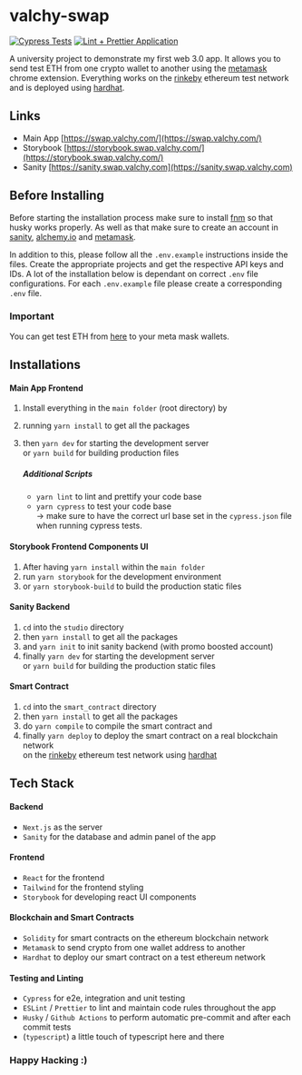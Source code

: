 # valchy-swap

[![Cypress Tests](https://github.com/Valchy/valchy-swap/actions/workflows/cypress-tests.js.yml/badge.svg)](https://github.com/Valchy/valchy-swap/actions/workflows/cypress-tests.js.yml)
[![Lint + Prettier Application](https://github.com/Valchy/valchy-swap/actions/workflows/lint-prettier.js.yml/badge.svg)](https://github.com/Valchy/valchy-swap/actions/workflows/lint-prettier.js.yml)

A university project to demonstrate my first web 3.0 app. It allows you to send test ETH from one crypto wallet to another using the [metamask](https://chrome.google.com/webstore/detail/metamask/nkbihfbeogaeaoehlefnkodbefgpgknn?hl=en) chrome extension. Everything works on the [rinkeby](https://www.rinkeby.io/) ethereum test network and is deployed using [hardhat](https://hardhat.org/).

## Links

-   Main App [https://swap.valchy.com/](https://swap.valchy.com/)
-   Storybook [https://storybook.swap.valchy.com/](https://storybook.swap.valchy.com/)
-   Sanity [https://sanity.swap.valchy.com](https://sanity.swap.valchy.com)

## Before Installing

Before starting the installation process make sure to install [fnm](https://github.com/Schniz/fnm) so that husky works properly. As well as that make sure to create an account in [sanity](https://www.sanity.io), [alchemy.io](https://dashboard.alchemyapi.io/) and [metamask](https://chrome.google.com/webstore/detail/metamask/nkbihfbeogaeaoehlefnkodbefgpgknn?hl=en).

In addition to this, please follow all the `.env.example` instructions inside the files. Create the appropriate projects and get the respective API keys and IDs. A lot of the installation below is dependant on correct `.env` file configurations. For each `.env.example` file please create a corresponding `.env` file.

### Important

You can get test ETH from [here](https://faucets.chain.link/rinkeby) to your meta mask wallets.

## Installations

#### Main App Frontend

1. Install everything in the `main folder` (root directory) by
2. running `yarn install` to get all the packages
3. then `yarn dev` for starting the development server  
   or `yarn build` for building production files

    ##### Additional Scripts

    - `yarn lint` to lint and prettify your code base
    - `yarn cypress` to test your code base  
      -> make sure to have the correct url base set in the `cypress.json` file when running cypress tests.

#### Storybook Frontend Components UI

1. After having `yarn install` within the `main folder`
2. run `yarn storybook` for the development environment
3. or `yarn storybook-build` to build the production static files

#### Sanity Backend

1. `cd` into the `studio` directory
2. then `yarn install` to get all the packages
3. and `yarn init` to init sanity backend (with promo boosted account)
4. finally `yarn dev` for starting the development server  
   or `yarn build` for building the production static files

#### Smart Contract

1. `cd` into the `smart_contract` directory
2. then `yarn install` to get all the packages
3. do `yarn compile` to compile the smart contract and
4. finally `yarn deploy` to deploy the smart contract on a real blockchain network  
   on the [rinkeby](https://www.rinkeby.io/) ethereum test network using [hardhat](https://hardhat.org/)

## Tech Stack

#### Backend

-   `Next.js` as the server
-   `Sanity` for the database and admin panel of the app

#### Frontend

-   `React` for the frontend
-   `Tailwind` for the frontend styling
-   `Storybook` for developing react UI components

#### Blockchain and Smart Contracts

-   `Solidity` for smart contracts on the ethereum blockchain network
-   `Metamask` to send crypto from one wallet address to another
-   `Hardhat` to deploy our smart contract on a test ethereum network

#### Testing and Linting

-   `Cypress` for e2e, integration and unit testing
-   `ESLint` / `Prettier` to lint and maintain code rules throughout the app
-   `Husky` / `Github Actions` to perform automatic pre-commit and after each commit tests
-   (`typescript`) a little touch of typescript here and there

### Happy Hacking :)
